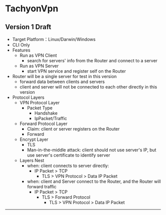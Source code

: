 # TachyonVpn
## Version 1 Draft
* Target Platform：Linux/Darwin/Windows
* CLI Only
* Features
	* Run as VPN Client
		* search for servers' info from the Router and connect to a server
	* Run as VPN Server
		* start VPN service and register self on the Router
* Router will be a single server for test in this version
    * forward data between clients and servers
    * client and server will not be connected to each other directly in this version
* Protocol Layers
	* VPN Protocol Layer
		* Packet Type
			* Handshake
			* IpPacket/Traffic
	* Forward Protocol Layer
		* Claim: client or server registers on the Router
		* Forward
	* Encrypt Layer
		* TLS
		* Man-in-the-middle attack: client should not use server's IP, but use server's certificate to identify server 
	* Layers Nest
		* when: client connects to server directly:
			* IP Packet > TCP
				* TLS > VPN Protocol > Data IP Packet
		* when: client and Server connect to the Router, and the Router will forward traffic
			* IP Packet > TCP
				* TLS > Forward Protocol
				    * TLS > VPN Protocol > Data IP Packet
____
